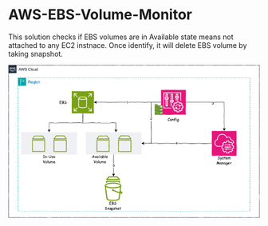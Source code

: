 # AWS-EBS-Volume-Monitor
This solution checks if EBS volumes are in Available state means not attached to any EC2 instnace. Once identify, it will delete EBS volume by taking snapshot.

![aws_ebs_usage](./aws_ebs_monitor_nt.png)


